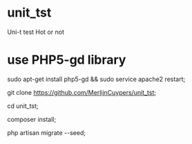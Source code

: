 # unit_tst
Uni-t test Hot or not

# use PHP5-gd library 
sudo apt-get install php5-gd && sudo service apache2 restart;

git clone https://github.com/MerlijnCuypers/unit_tst;

cd unit_tst;

composer install;

php artisan migrate --seed;
